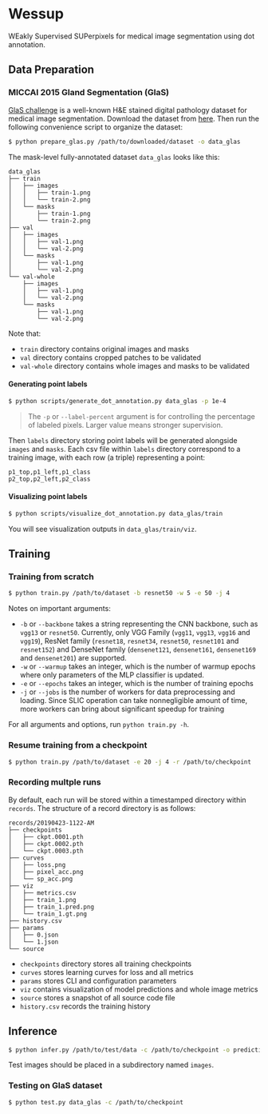 # Wessup

WEakly Supervised SUPerpixels for medical image segmentation using dot annotation.

## Data Preparation

### MICCAI 2015 Gland Segmentation (GlaS)

[GlaS challenge](https://warwick.ac.uk/fac/sci/dcs/research/tia/glascontest/) is a well-known H&E stained digital pathology dataset for medical image segmentation. Download the dataset from [here](https://warwick.ac.uk/fac/sci/dcs/research/tia/glascontest/download/warwick_qu_dataset_released_2016_07_08.zip). Then run the following convenience script to organize the dataset:

```bash
$ python prepare_glas.py /path/to/downloaded/dataset -o data_glas
```

The mask-level fully-annotated dataset `data_glas` looks like this:

```
data_glas
├── train
│   ├── images
│   │   ├── train-1.png
│   │   └── train-2.png
│   └── masks
│       ├── train-1.png
│       └── train-2.png
├── val
│   ├── images
│   │   ├── val-1.png
│   │   └── val-2.png
│   └── masks
│       ├── val-1.png
│       └── val-2.png
└── val-whole
    ├── images
    │   ├── val-1.png
    │   └── val-2.png
    └── masks
        ├── val-1.png
        └── val-2.png
```

Note that:

- `train` directory contains original images and masks
- `val` directory contains cropped patches to be validated
- `val-whole` directory contains whole images and masks to be validated

#### Generating point labels

```bash
$ python scripts/generate_dot_annotation.py data_glas -p 1e-4
```

> The `-p` or `--label-percent` argument is for controlling the percentage of labeled pixels. Larger value means stronger supervision.

Then `labels` directory storing point labels will be generated alongside `images` and `masks`. Each csv file within `labels` directory correspond to a training image, with each row (a triple) representing a point:

```csv
p1_top,p1_left,p1_class
p2_top,p2_left,p2_class
```

#### Visualizing point labels

```bash
$ python scripts/visualize_dot_annotation.py data_glas/train
```

You will see visualization outputs in `data_glas/train/viz`.

## Training

### Training from scratch

```bash
$ python train.py /path/to/dataset -b resnet50 -w 5 -e 50 -j 4
```

Notes on important arguments:

- `-b` or `--backbone` takes a string representing the CNN backbone, such as `vgg13` or `resnet50`. Currently, only VGG Family (`vgg11`, `vgg13`, `vgg16` and `vgg19`), ResNet family (`resnet18`, `resnet34`, `resnet50`, `resnet101` and `resnet152`) and DenseNet family (`densenet121`, `densenet161`, `densenet169` and `densenet201`) are supported.
- `-w` or `--warmup` takes an integer, which is the number of warmup epochs where only parameters of the MLP classifier is updated.
- `-e` or `--epochs` takes an integer, which is the number of training epochs
- `-j` or `--jobs` is the number of workers for data preprocessing and loading. Since SLIC operation can take nonnegligible amount of time, more workers can bring about significant speedup for training

For all arguments and options, run `python train.py -h`.

### Resume training from a checkpoint

```bash
$ python train.py /path/to/dataset -e 20 -j 4 -r /path/to/checkpoint
```

### Recording multple runs

By default, each run will be stored within a timestamped directory within `records`. The structure of a record directory is as follows:

```
records/20190423-1122-AM
├── checkpoints
│   ├── ckpt.0001.pth
│   ├── ckpt.0002.pth
│   └── ckpt.0003.pth
├── curves
│   ├── loss.png
│   ├── pixel_acc.png
│   └── sp_acc.png
├── viz
│   ├── metrics.csv
│   ├── train_1.png
│   ├── train_1.pred.png
│   └── train_1.gt.png
├── history.csv
├── params
│   ├── 0.json
│   └── 1.json
└── source
```

- `checkpoints` directory stores all training checkpoints
- `curves` stores learning curves for loss and all metrics
- `params` stores CLI and configuration parameters
- `viz` contains visualization of model predictions and whole image metrics
- `source` stores a snapshot of all source code file
- `history.csv` records the training history

## Inference

```bash
$ python infer.py /path/to/test/data -c /path/to/checkpoint -o prediction -j 4
```

Test images should be placed in a subdirectory named `images`.

### Testing on GlaS dataset

```bash
$ python test.py data_glas -c /path/to/checkpoint
```
